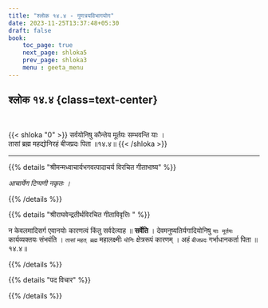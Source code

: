 ```yaml
---
title: "श्लोक १४.४ - गुणत्रयविभागयोग"
date: 2023-11-25T13:37:48+05:30
draft: false
book:
    toc_page: true
    next_page: shloka5
    prev_page: shloka3
    menu : geeta_menu
---
```




## श्लोक १४.४ {class=text-center}

<br/>

{{< shloka  "0"  >}}
सर्वयोनिषु कौन्तेय मूर्तयः सम्भवन्ति याः ।   
तासां ब्रह्म महद्योनिरहं बीजप्रदः पिता ॥१४.४॥
{{< /shloka >}}

---


{{% details "श्रीमन्मध्वाचार्यभगवत्पादाचर्य विरचित  गीताभाष्य" %}}

*आचार्येण टिप्पणी नकृतः ।*

{{% /details %}}



{{% details "श्रीराघवेन्द्रतीर्थविरचित गीताविवृत्तिः " %}}

न केवलमादिसर्ग एवानयोः कारणत्वं किंतु सर्वदेत्याह ॥ 
**सर्वेति** । देवमनुष्यतिर्यगादियोनिषु `याः मूर्तयः` 
कार्यव्यक्तयः संभवंति । `तासां` 
`महत् ब्रह्म` महालक्ष्मीः `योनिः` क्षेत्ररूपं कारणम्‌ । 
अहं `बीजप्रदः` गर्भाधानकर्ता पिता ॥१४.४॥

{{% /details %}}



{{% details "पद विचार" %}}


{{% /details %}}
